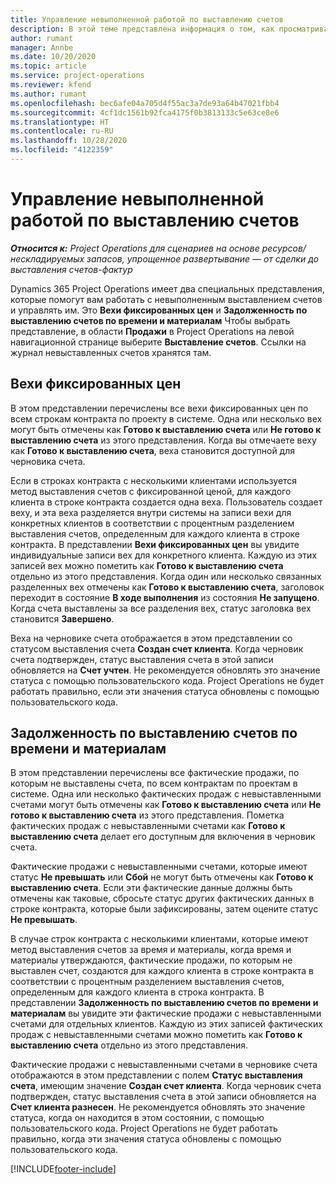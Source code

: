 ```yaml
---
title: Управление невыполненной работой по выставлению счетов
description: В этой теме представлена информация о том, как просматривать и работать с невыполненной работой по выставлению счетов в Project Operations.
author: rumant
manager: Annbe
ms.date: 10/20/2020
ms.topic: article
ms.service: project-operations
ms.reviewer: kfend
ms.author: rumant
ms.openlocfilehash: bec6afe04a705d4f55ac3a7de93a64b47021fbb4
ms.sourcegitcommit: 4cf1dc1561b92fca4175f0b3813133c5e63ce8e6
ms.translationtype: HT
ms.contentlocale: ru-RU
ms.lasthandoff: 10/28/2020
ms.locfileid: "4122359"
---
```

# <a name="manage-the-billing-backlog"></a>Управление невыполненной работой по выставлению счетов

_**Относится к:** Project Operations для сценариев на основе ресурсов/нескладируемых запасов, упрощенное развертывание — от сделки до выставления счетов-фактур_

Dynamics 365 Project Operations имеет два специальных представления, которые помогут вам работать с невыполненным выставлением счетов и управлять им. Это **Вехи фиксированных цен** и **Задолженность по выставлению счетов по времени и материалам** Чтобы выбрать представление, в области **Продажи** в Project Operations на левой навигационной странице выберите **Выставление счетов**. Ссылки на журнал невыставленных счетов хранятся там.

## <a name="fixed-price-milestones"></a>Вехи фиксированных цен

В этом представлении перечислены все вехи фиксированных цен по всем строкам контракта по проекту в системе. Одна или несколько вех могут быть отмечены как **Готово к выставлению счета** или **Не готово к выставлению счета** из этого представления. Когда вы отмечаете веху как **Готово к выставлению счета**, веха становится доступной для черновика счета.

Если в строках контракта с несколькими клиентами используется метод выставления счетов с фиксированной ценой, для каждого клиента в строке контракта создается одна веха. Пользователь создает веху, и эта веха разделяется внутри системы на записи вехи для конкретных клиентов в соответствии с процентным разделением выставления счетов, определенным для каждого клиента в строке контракта. В представлении **Вехи фиксированных цен** вы увидите индивидуальные записи вех для конкретного клиента. Каждую из этих записей вех можно пометить как **Готово к выставлению счета** отдельно из этого представления. Когда один или несколько связанных разделенных вех отмечены как **Готово к выставлению счета**, заголовок переходит в состояние **В ходе выполнения** из состояния **Не запущено**. Когда счета выставлены за все разделения вех, статус заголовка вех становится **Завершено**.

Веха на черновике счета отображается в этом представлении со статусом выставления счета **Создан счет клиента**. Когда черновик счета подтвержден, статус выставления счета в этой записи обновляется на **Счет учтен**. Не рекомендуется обновлять это значение статуса с помощью пользовательского кода. Project Operations не будет работать правильно, если эти значения статуса обновлены с помощью пользовательского кода.

## <a name="time-and-material-billing-backlog"></a>Задолженность по выставлению счетов по времени и материалам

В этом представлении перечислены все фактические продажи, по которым не выставлены счета, по всем контрактам по проектам в системе. Одна или несколько фактических продаж с невыставленными счетами могут быть отмечены как **Готово к выставлению счета** или **Не готово к выставлению счета** из этого представления. Пометка фактических продаж с невыставленными счетами как **Готово к выставлению счета** делает его доступным для включения в черновик счета.

Фактические продажи с невыставленными счетами, которые имеют статус **Не превышать** или **Сбой** не могут быть отмечены как **Готово к выставлению счета**. Если эти фактические данные должны быть отмечены как таковые, сбросьте статус других фактических данных в строке контракта, которые были зафиксированы, затем оцените статус **Не превышать**.

В случае строк контракта с несколькими клиентами, которые имеют метод выставления счетов за время и материалы, когда время и материалы утверждаются, фактические продажи, по которым не выставлен счет, создаются для каждого клиента в строке контракта в соответствии с процентным разделением выставления счетов, определенным для каждого клиента в строка контракта. В представлении **Задолженность по выставлению счетов по времени и материалам** вы увидите эти фактические продажи с невыставленными счетами для отдельных клиентов. Каждую из этих записей фактических продаж с невыставленными счетами можно пометить как **Готово к выставлению счета** отдельно из этого представления.

Фактические продажи с невыставленными счетами в черновике счета отображаются в этом представлении с полем **Статус выставления счета**, имеющим значение **Создан счет клиента**. Когда черновик счета подтвержден, статус выставления счета в этой записи обновляется на **Счет клиента разнесен**. Не рекомендуется обновлять это значение статуса, когда он находится в этом состоянии, с помощью пользовательского кода. Project Operations не будет работать правильно, когда эти значения статуса обновлены с помощью пользовательского кода.


[!INCLUDE[footer-include](../includes/footer-banner.md)]